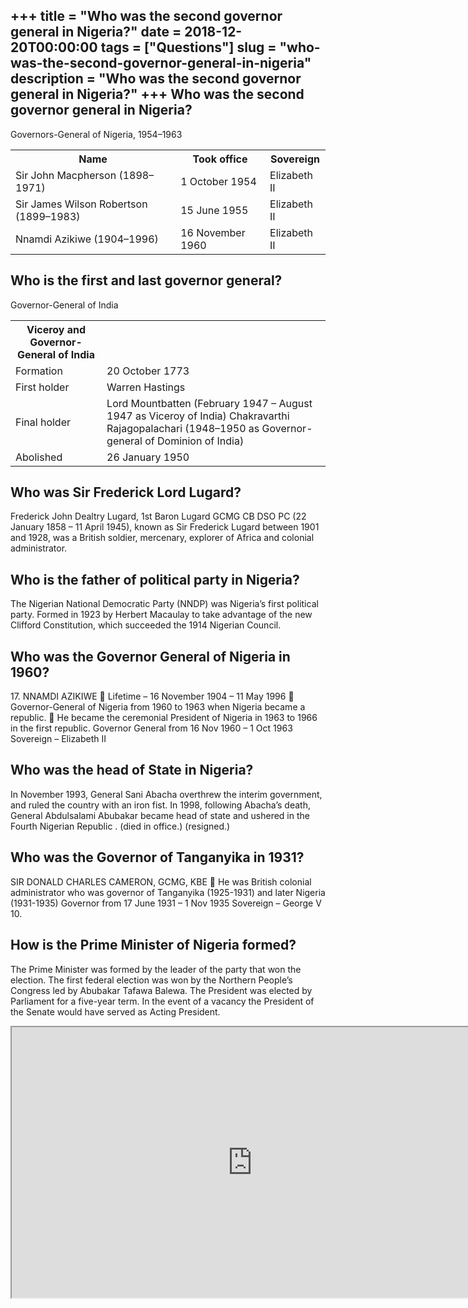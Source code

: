 +++
title = "Who was the second governor general in Nigeria?"
date = 2018-12-20T00:00:00
tags = ["Questions"]
slug = "who-was-the-second-governor-general-in-nigeria"
description = "Who was the second governor general in Nigeria?"
+++
Who was the second governor general in Nigeria?
-----------------------------------------------

Governors-General of Nigeria, 1954–1963

<table><tr><th>Name</th><th>Took office</th><th>Sovereign</th></tr><tr><td>Sir John Macpherson (1898–1971)</td><td>1 October 1954</td><td>Elizabeth II</td></tr><tr><td>Sir James Wilson Robertson (1899–1983)</td><td>15 June 1955</td><td>Elizabeth II</td></tr><tr><td>Nnamdi Azikiwe (1904–1996)</td><td>16 November 1960</td><td>Elizabeth II</td></tr></table>

Who is the first and last governor general?
-------------------------------------------

Governor-General of India

<table><tr><th>Viceroy and Governor-General of India</th></tr><tr><td>Formation</td><td>20 October 1773</td></tr><tr><td>First holder</td><td>Warren Hastings</td></tr><tr><td>Final holder</td><td>Lord Mountbatten (February 1947 – August 1947 as Viceroy of India) Chakravarthi Rajagopalachari (1948–1950 as Governor-general of Dominion of India)</td></tr><tr><td>Abolished</td><td>26 January 1950</td></tr></table>

Who was Sir Frederick Lord Lugard?
----------------------------------

Frederick John Dealtry Lugard, 1st Baron Lugard GCMG CB DSO PC (22 January 1858 – 11 April 1945), known as Sir Frederick Lugard between 1901 and 1928, was a British soldier, mercenary, explorer of Africa and colonial administrator.

Who is the father of political party in Nigeria?
------------------------------------------------

The Nigerian National Democratic Party (NNDP) was Nigeria’s first political party. Formed in 1923 by Herbert Macaulay to take advantage of the new Clifford Constitution, which succeeded the 1914 Nigerian Council.

Who was the Governor General of Nigeria in 1960?
------------------------------------------------

17\. NNAMDI AZIKIWE  Lifetime – 16 November 1904 – 11 May 1996  Governor-General of Nigeria from 1960 to 1963 when Nigeria became a republic.  He became the ceremonial President of Nigeria in 1963 to 1966 in the first republic. Governor General from 16 Nov 1960 – 1 Oct 1963 Sovereign – Elizabeth II

Who was the head of State in Nigeria?
-------------------------------------

In November 1993, General Sani Abacha overthrew the interim government, and ruled the country with an iron fist. In 1998, following Abacha’s death, General Abdulsalami Abubakar became head of state and ushered in the Fourth Nigerian Republic . (died in office.) (resigned.)

Who was the Governor of Tanganyika in 1931?
-------------------------------------------

SIR DONALD CHARLES CAMERON, GCMG, KBE  He was British colonial administrator who was governor of Tanganyika (1925-1931) and later Nigeria (1931-1935) Governor from 17 June 1931 – 1 Nov 1935 Sovereign – George V 10.

How is the Prime Minister of Nigeria formed?
--------------------------------------------

The Prime Minister was formed by the leader of the party that won the election. The first federal election was won by the Northern People’s Congress led by Abubakar Tafawa Balewa. The President was elected by Parliament for a five-year term. In the event of a vacancy the President of the Senate would have served as Acting President.

<iframe allow="accelerometer; autoplay; clipboard-write; encrypted-media; gyroscope; picture-in-picture" allowfullscreen="" class="__youtube_prefs__  epyt-is-override  no-lazyload" data-no-lazy="1" data-origheight="433" data-origwidth="770" data-skipgform_ajax_framebjll="" height="433" id="_ytid_41122" loading="lazy" src="https://www.youtube.com/embed/cSFCdkXWZYA?enablejsapi=1&autoplay=0&cc_load_policy=0&cc_lang_pref=&iv_load_policy=1&loop=0&modestbranding=0&rel=1&fs=1&playsinline=0&autohide=2&theme=dark&color=red&controls=1&" title="YouTube player" width="770"></iframe>